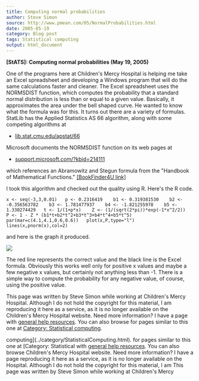 ```yaml
---
title: Computing normal probabilities
author: Steve Simon
source: http://www.pmean.com/05/NormalProbabilities.html
date: 2005-05-19
category: Blog post
tags: Statistical computing
output: html_document
---
```

**[StATS]: Computing normal probabilities (May 19,
2005)**

One of the programs here at Children\'s Mercy Hospital is helping me
take an Excel spreadsheet and developing a Windows program that will do
the same calculations faster and cleaner. The Excel spreadsheet uses the
NORMSDIST function, which computes the probability that a standard
normal distribution is less than or equal to a given value. Basically,
it approximates the area under the bell shaped curve. He wanted to know
what the formula was for this. It turns out there are a variety of
formulas. StatLib has the Applied Statistics AS 66 algorithm, along with
some competing algorithms at

-   [lib.stat.cmu.edu/apstat/66](http://lib.stat.cmu.edu/apstat/66)

Microsoft documents the NORMSDIST function on its web pages at

-   [support.microsoft.com/?kbid=214111](http://support.microsoft.com/?kbid=214111)

which references an Abramowitz and Stegun formula from the \"Handbook of
Mathematical Functions.\" [\[BookFinder4U
link\]](http://www.bookfinder4u.com/detail/0486612724.html)

I took this algorithm and checked out the quality using R. Here\'s the R
code.

`x <- seq(-3,3,0.01)   p <- 0.2316419    b1 <- 0.319381530    b2 <- -0.356563782    b3 <- 1.781477937    b4 <- -1.821255978    b5 <- 1.330274429   t <- 1/(1+p*x)    Z <- (1/(sqrt(2*pi))*exp(-1*x^2/2))    P <- 1 - Z * (b1*t+b2*t^2+b3*t^3+b4*t^4+b5*t^5)   par(mar=c(4.1,4.1,0.6,0.6))   plot(x,P,type="l")   lines(x,pnorm(x),col=2)`

and here is the graph it produced.

![](../weblog/images/NormalProbabilities.gif)

The red line represents the correct value and the black line is the
Excel formula. Obviously this works well only for positive x values and
maybe a few negative x values, but certainly not anything less than -1.
There is a simple way to compute the probability for any negative value,
of course, using the positive value.

This page was written by Steve Simon while working at Children\'s Mercy
Hospital. Although I do not hold the copyright for this material, I am
reproducing it here as a service, as it is no longer available on the
Children\'s Mercy Hospital website. Need more information? I have a page
with [general help resources](../GeneralHelp.html). You can also browse
for pages similar to this one at [Category: Statistical
computing](../category/StatisticalComputing.html).
<!---More--->
computing](../category/StatisticalComputing.html).
for pages similar to this one at [Category: Statistical
with [general help resources](../GeneralHelp.html). You can also browse
Children\'s Mercy Hospital website. Need more information? I have a page
reproducing it here as a service, as it is no longer available on the
Hospital. Although I do not hold the copyright for this material, I am
This page was written by Steve Simon while working at Children\'s Mercy

<!---Do not use
**[StATS]: Computing normal probabilities (May 19,
This page was written by Steve Simon while working at Children\'s Mercy
Hospital. Although I do not hold the copyright for this material, I am
reproducing it here as a service, as it is no longer available on the
Children\'s Mercy Hospital website. Need more information? I have a page
with [general help resources](../GeneralHelp.html). You can also browse
for pages similar to this one at [Category: Statistical
computing](../category/StatisticalComputing.html).
--->

